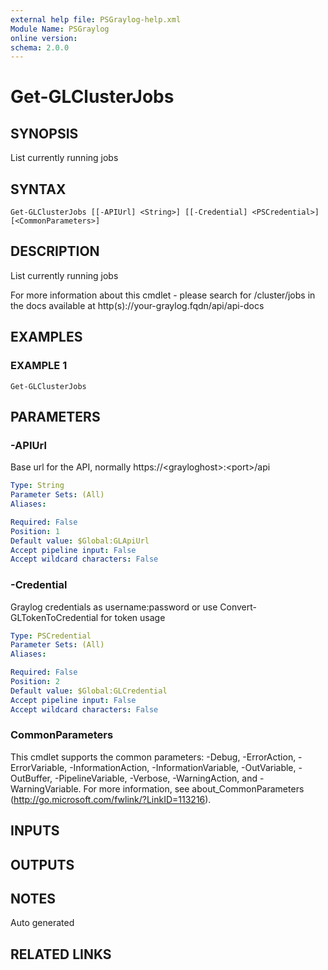 ```yaml
---
external help file: PSGraylog-help.xml
Module Name: PSGraylog
online version:
schema: 2.0.0
---
```


# Get-GLClusterJobs

## SYNOPSIS
List currently running jobs

## SYNTAX

```
Get-GLClusterJobs [[-APIUrl] <String>] [[-Credential] <PSCredential>] [<CommonParameters>]
```

## DESCRIPTION
List currently running jobs


For more information about this cmdlet - please search for /cluster/jobs in the docs available at http(s)://your-graylog.fqdn/api/api-docs

## EXAMPLES

### EXAMPLE 1
```
Get-GLClusterJobs
```

## PARAMETERS

### -APIUrl
Base url for the API, normally https://\<grayloghost\>:\<port\>/api

```yaml
Type: String
Parameter Sets: (All)
Aliases:

Required: False
Position: 1
Default value: $Global:GLApiUrl
Accept pipeline input: False
Accept wildcard characters: False
```

### -Credential
Graylog credentials as username:password or use Convert-GLTokenToCredential for token usage

```yaml
Type: PSCredential
Parameter Sets: (All)
Aliases:

Required: False
Position: 2
Default value: $Global:GLCredential
Accept pipeline input: False
Accept wildcard characters: False
```

### CommonParameters
This cmdlet supports the common parameters: -Debug, -ErrorAction, -ErrorVariable, -InformationAction, -InformationVariable, -OutVariable, -OutBuffer, -PipelineVariable, -Verbose, -WarningAction, and -WarningVariable. For more information, see about_CommonParameters (http://go.microsoft.com/fwlink/?LinkID=113216).

## INPUTS

## OUTPUTS

## NOTES
Auto generated

## RELATED LINKS

